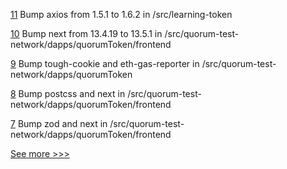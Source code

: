 
[11](https://github.com/hyperledger-labs/learning-tokens/pull/11) Bump axios from 1.5.1 to 1.6.2 in /src/learning-token

[10](https://github.com/hyperledger-labs/learning-tokens/pull/10) Bump next from 13.4.19 to 13.5.1 in /src/quorum-test-network/dapps/quorumToken/frontend

[9](https://github.com/hyperledger-labs/learning-tokens/pull/9) Bump tough-cookie and eth-gas-reporter in /src/quorum-test-network/dapps/quorumToken

[8](https://github.com/hyperledger-labs/learning-tokens/pull/8) Bump postcss and next in /src/quorum-test-network/dapps/quorumToken/frontend

[7](https://github.com/hyperledger-labs/learning-tokens/pull/7) Bump zod and next in /src/quorum-test-network/dapps/quorumToken/frontend


[See more >>>](https://start-here.hyperledger.org/pull-requests)
